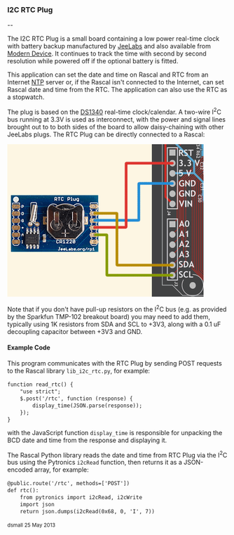 ### I2C RTC Plug  ###

--

The I2C RTC Plug is a small board containing a low power real-time clock with battery backup
manufactured by [JeeLabs][jl] and also available from [Modern Device][md]. It continues 
to track the time with second by second resolution while powered off if the optional battery is fitted.

This application can set the date and time on Rascal and RTC from an Internet [NTP][ntp] server
or, if the Rascal isn't connected to the Internet, can set Rascal date and time from the RTC.
The application can also use the RTC as a stopwatch.

The plug is based on the [DS1340][ds1340] real-time clock/calendar.
A two-wire I<sup>2</sup>C bus running at 3.3V is used as interconnect, with the power and signal
lines brought out to to both sides of the board to allow daisy-chaining with other JeeLabs plugs.
The RTC Plug can be directly connected to a Rascal:

![Diagram](/static/images/docs/RTCPlug-Rascal.png)

Note that if you don't have pull-up resistors on the I<sup>2</sup>C bus
(e.g. as provided by the Sparkfun TMP-102 breakout board) you may need to add them, typically
using 1K resistors from SDA and SCL to +3V3, along with a 0.1 uF decoupling capacitor between +3V3 and GND.

#### Example Code ####

This program communicates with the RTC Plug by sending POST requests to the Rascal library `lib_i2c_rtc.py`,
for example:

    function read_rtc() {
        "use strict";
        $.post('/rtc', function (response) {
            display_time(JSON.parse(response));
        });
    }

with the JavaScript function `display_time` is responsible for unpacking the BCD date and time from the response and displaying it.

The Rascal Python library reads the date and time from RTC Plug via the I<sup>2</sup>C bus using the Pytronics `i2cRead` function, then returns it as a JSON-encoded array, for example:

    @public.route('/rtc', methods=['POST'])
    def rtc():
        from pytronics import i2cRead, i2cWrite
        import json
        return json.dumps(i2cRead(0x68, 0, 'I', 7))

<small>dsmall 25 May 2013</small>

[jl]: http://jeelabs.com/products/rtc-plug
[md]: http://shop.moderndevice.com/products/jeelabs-rtc-plug
[ntp]: http://www.pool.ntp.org/en/
[ds1340]: http://datasheets.maximintegrated.com/en/ds/DS1340-DS1340C.pdf

<script type="text/javascript">
    $(document).ready(function () {
        $('#doc-content a')
            .attr('target', '_blank');
    });
</script>
